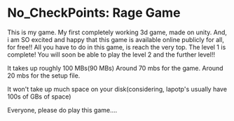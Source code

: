 # No_CheckPoints: Rage Game

This is my game. My first completely working 3d game, made on unity.
And, i am SO excited and happy that this game is available online publicly for all, for free!!
All you have to do in this game, is reach the very top. The level 1 is complete! You will soon be able to play the level 2 and the further level!!

It takes up roughly 100 MBs(90 MBs)
Around 70 mbs for the game. Around 20 mbs for the setup file.

It won't take up much space on your disk(considering, lapotp's usually have 100s of GBs of space)

Everyone, please do play this game....
